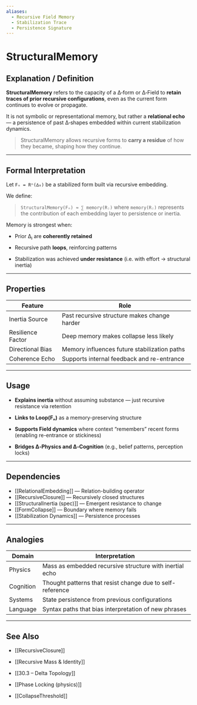 ```yaml
---
aliases:
  - Recursive Field Memory
  - Stabilization Trace
  - Persistence Signature
---
```



# StructuralMemory

## Explanation / Definition

**StructuralMemory** refers to the capacity of a ∆‑form or ∆‑Field to **retain traces of prior recursive configurations**, even as the current form continues to evolve or propagate.

It is not symbolic or representational memory, but rather a **relational echo** — a persistence of past ∆‑shapes embedded within current stabilization dynamics.

> StructuralMemory allows recursive forms to **carry a residue** of how they became, shaping how they continue.

---

## Formal Interpretation

Let `Fₙ = Rⁿ(∆₀)` be a stabilized form built via recursive embedding.

We define:

> `StructuralMemory(Fₙ) ≈ ∑ memory(Rⱼ)` where `memory(Rⱼ)` represents the contribution of each embedding layer to persistence or inertia.

Memory is strongest when:

- Prior ∆ⱼ are **coherently retained**
    
- Recursive path **loops**, reinforcing patterns
    
- Stabilization was achieved **under resistance** (i.e. with effort → structural inertia)
    

---

## Properties

|Feature|Role|
|---|---|
|Inertia Source|Past recursive structure makes change harder|
|Resilience Factor|Deep memory makes collapse less likely|
|Directional Bias|Memory influences future stabilization paths|
|Coherence Echo|Supports internal feedback and re-entrance|

---

## Usage

- **Explains inertia** without assuming substance — just recursive resistance via retention
    
- **Links to Loop(Fₙ)** as a memory-preserving structure
    
- **Supports Field dynamics** where context “remembers” recent forms (enabling re-entrance or stickiness)
    
- **Bridges ∆‑Physics and ∆‑Cognition** (e.g., belief patterns, perception locks)
    

---

## Dependencies

- [[RelationalEmbedding]] — Relation-building operator
- [[RecursiveClosure]] — Recursively closed structures
- [[StructuralInertia (spec)]] — Emergent resistance to change
- [[FormCollapse]] — Boundary where memory fails
- [[Stabilization Dynamics]] — Persistence processes
    

---

## Analogies

|Domain|Interpretation|
|---|---|
|Physics|Mass as embedded recursive structure with inertial echo|
|Cognition|Thought patterns that resist change due to self-reference|
|Systems|State persistence from previous configurations|
|Language|Syntax paths that bias interpretation of new phrases|

---

## See Also

- [[RecursiveClosure]]
    
- [[Recursive Mass & Identity]]
    
- [[30.3 – Delta Topology]]
    
- [[Phase Locking (physics)]]
    
- [[CollapseThreshold]]
